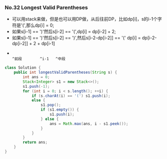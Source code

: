 ### No.32 Longest Valid Parentheses
* 可以用stack来做，但是也可以用DP做，从后往前DP，比如dp[i]，s的i-1个字符是'(',那么dp[i] = 0;
* 如果s[i-1] == ')'然后s[i-2] == '(',dp[i] = dp[i-2] + 2;
* 如果s[i-1] == ')'然后s[i-2] == ')',然后s[i-2-dp[i-2]] == '(' dp[i] = dp[i-2-dp[i-2]] + 2 + dp[i-1]
*                                                                          ^前段        ^i-1   ^中段
```java
class Solution {
    public int longestValidParentheses(String s) {
        int ans = 0;
        Stack<Integer> s1 = new Stack<>();
        s1.push(-1);
        for (int i = 0; i < s.length(); ++i) {
            if (s.charAt(i) == '(') s1.push(i);
            else {
                s1.pop();
                if (s1.empty()) {
                    s1.push(i);
                } else {
                    ans = Math.max(ans, i - s1.peek());
                }
            }
        }
        return ans;
    }
}
```
